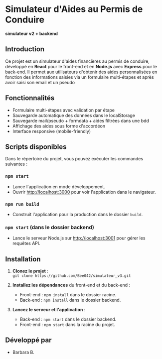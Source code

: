 # Simulateur d'Aides au Permis de Conduire

**simulateur v2 + backend**

## **Introduction**  
Ce projet est un simulateur d'aides financières au permis de conduire, développé en **React** pour le front-end et en **Node.js** avec **Express** pour le back-end.
Il permet aux utilisateurs d'obtenir des aides personnalisées en fonction des informations saisies via un formulaire multi-étapes et après avoir saisi son email et un pseudo

## **Fonctionnalités**  
- Formulaire multi-étapes avec validation par étape
- Sauvegarde automatique des données dans le localStorage
- Sauvegarde mail/pseudo + formdata + aides filtrées dans une bdd
- Affichage des aides sous forme d'accordéon
- Interface responsive (mobile-friendly)
  

## **Scripts disponibles**

Dans le répertoire du projet, vous pouvez exécuter les commandes suivantes :

### `npm start`
- Lance l'application en mode développement.
- Ouvrir [http://localhost:3000](http://localhost:3000) pour voir l'application dans le navigateur.
  
### `npm run build`
- Construit l'application pour la production dans le dossier `build`.
  
### `npm start` (dans le dossier backend)
- Lance le serveur Node.js sur [http://localhost:3001](http://localhost:3001) pour gérer les requêtes API.

## **Installation**  
1. **Clonez le projet** :  
   `git clone https://github.com/Bee042/simulateur_v3.git`

2. **Installez les dépendances** du front-end et du back-end :  
   - Front-end : `npm install` dans le dossier racine.
   - Back-end : `npm install` dans le dossier backend.

3. **Lancez le serveur et l'application** :  
   - Back-end : `npm start` dans le dossier backend.
   - Front-end : `npm start` dans la racine du projet.

## **Développé par**  
- Barbara B.
